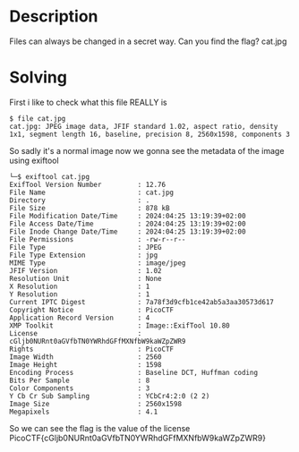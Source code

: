 # Description
Files can always be changed in a secret way. Can you find the flag? cat.jpg
# Solving
First i like to check what this file REALLY is 
```
$ file cat.jpg
cat.jpg: JPEG image data, JFIF standard 1.02, aspect ratio, density 1x1, segment length 16, baseline, precision 8, 2560x1598, components 3
```
So sadly it's a normal image now we gonna see the metadata of the image using exiftool
```
└─$ exiftool cat.jpg                     
ExifTool Version Number         : 12.76
File Name                       : cat.jpg
Directory                       : .
File Size                       : 878 kB
File Modification Date/Time     : 2024:04:25 13:19:39+02:00
File Access Date/Time           : 2024:04:25 13:19:39+02:00
File Inode Change Date/Time     : 2024:04:25 13:19:39+02:00
File Permissions                : -rw-r--r--
File Type                       : JPEG
File Type Extension             : jpg
MIME Type                       : image/jpeg
JFIF Version                    : 1.02
Resolution Unit                 : None
X Resolution                    : 1
Y Resolution                    : 1
Current IPTC Digest             : 7a78f3d9cfb1ce42ab5a3aa30573d617
Copyright Notice                : PicoCTF
Application Record Version      : 4
XMP Toolkit                     : Image::ExifTool 10.80
License                         : cGljb0NURnt0aGVfbTN0YWRhdGFfMXNfbW9kaWZpZWR9
Rights                          : PicoCTF
Image Width                     : 2560
Image Height                    : 1598
Encoding Process                : Baseline DCT, Huffman coding
Bits Per Sample                 : 8
Color Components                : 3
Y Cb Cr Sub Sampling            : YCbCr4:2:0 (2 2)
Image Size                      : 2560x1598
Megapixels                      : 4.1
```
So we can see the flag is the value of the license
PicoCTF{cGljb0NURnt0aGVfbTN0YWRhdGFfMXNfbW9kaWZpZWR9}
